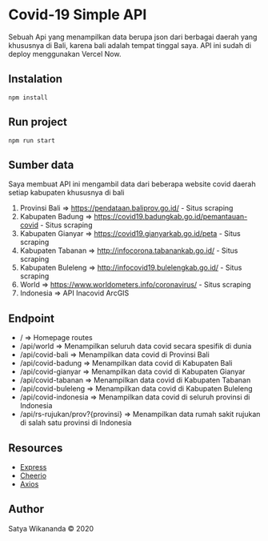# Covid-19 Simple API

Sebuah Api yang menampilkan data berupa json dari berbagai daerah yang khususnya di Bali, karena bali adalah tempat tinggal saya. API ini sudah di deploy menggunakan Vercel Now.

## Instalation

```
npm install
```

## Run project

```
npm run start
```

## Sumber data

Saya membuat API ini mengambil data dari beberapa website covid daerah setiap kabupaten khususnya di bali

1. Provinsi Bali => https://pendataan.baliprov.go.id/ - Situs scraping
2. Kabupaten Badung => https://covid19.badungkab.go.id/pemantauan-covid - Situs scraping
3. Kabupaten Gianyar => https://covid19.gianyarkab.go.id/peta - Situs scraping
4. Kabupaten Tabanan => http://infocorona.tabanankab.go.id/ - Situs scraping
5. Kabupaten Buleleng => http://infocovid19.bulelengkab.go.id/ - Situs scraping
6. World => https://www.worldometers.info/coronavirus/ - Situs scraping
7. Indonesia => API Inacovid ArcGIS

## Endpoint

- / => Homepage routes
- /api/world => Menampilkan seluruh data covid secara spesifik di dunia
- /api/covid-bali => Menampilkan data covid di Provinsi Bali
- /api/covid-badung => Menampilkan data covid di Kabupaten Bali
- /api/covid-gianyar => Menampilkan data covid di Kabupaten Gianyar
- /api/covid-tabanan => Menampilkan data covid di Kabupaten Tabanan
- /api/covid-buleleng => Menampilkan data covid di Kabupaten Buleleng
- /api/covid-indonesia => Menampilkan data covid di seluruh provinsi di Indonesia
- /api/rs-rujukan/prov?{provinsi} => Menampilkan data rumah sakit rujukan di salah satu provinsi di Indonesia

## Resources

- [Express](https://github.com/expressjs/express)
- [Cheerio](https://github.com/cheeriojs/cheerio)
- [Axios](https://github.com/axios/axios)

## Author

Satya Wikananda &copy; 2020

